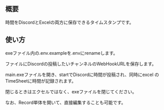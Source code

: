 ## 概要
時間をDiscordとExcelの両方に保存できるタイムスタンプです。


## 使い方
exeファイル内の.env.exampleを.envにrenameします。

ファイルにDiscordの投稿したいチャンネルのWebHookURLを保存します。

main.exeファイルを開き、startでDiscordに時間が投稿され、同時にexcel
のTimeSheetに時間が記録されます。

閉じるときはエクセルではなく、exeファイルを閉じてください。

なお、Record単体を開いて、直接編集することも可能です。